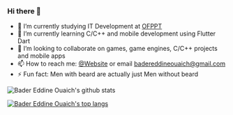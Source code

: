 <!--Themes: https://github.com/anuraghazra/github-readme-stats-->
### Hi there 👋

- 🔭 I’m currently studying IT Development at [OFPPT](https://www.ofppt.ma/en/institutions/specialized-institute-applied-technology-ntic-sidi-maarouf-casablanca)<!--, meanwhile improving my problem solving skills by working on a basic game engine called the [PGE!](https://github.com/BaderEddineOuaich/PGE) (Pragmatic Game Engine)-->
- 🌱 I’m currently learning C/C++ and mobile development using Flutter Dart
- 👯 I’m looking to collaborate on games, game engines, C/C++ projects and mobile apps
- 📫 How to reach me: [@Website](https://badereddineouaich.herokuapp.com/) or email badereddineouaich@gmail.com
- ⚡ Fun fact: Men with beard are actually just Men without beard

![Bader Eddine Ouaich's github stats](https://github-readme-stats.vercel.app/api?username=BaderEddineOuaich&show_icons=true&theme=react)

<!--[![Bader Eddine Ouaich's github stats](https://github-readme-stats.vercel.app/api?username=BaderEddineOuaich&show_icons=true)](https://github.com/anuraghazra/github-readme-stats)-->

[![Bader Eddine Ouaich's top langs](https://github-readme-stats.vercel.app/api/top-langs/?username=BaderEddineOuaich&layout=compact&theme=react)](https://github.com/anuraghazra/github-readme-stats)

<!--Visitors username.reponame
<p align=center>                           
  <img align=center  src="https://visitor-badge.laobi.icu/badge?page_id=BaderEddineOuaich.BaderEddineOuaich" alt="Visitors">                     
</p>
-->
